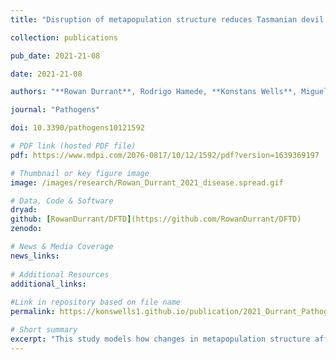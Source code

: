 ```yaml
---
title: "Disruption of metapopulation structure reduces Tasmanian devil facial tumour disease spread at the expense of abundance and genetic diversity"

collection: publications

pub_date: 2021-21-08

date: 2021-21-08

authors: "**Rowan Durrant**, Rodrigo Hamede, **Konstans Wells**, Miguel Lurgi"

journal: "Pathogens"

doi: 10.3390/pathogens10121592

# PDF link (hosted PDF file)
pdf: https://www.mdpi.com/2076-0817/10/12/1592/pdf?version=1639369197

# Thumbnail or key figure image
image: /images/research/Rowan_Durrant_2021_disease.spread.gif

# Data, Code & Software
dryad: 
github: [RowanDurrant/DFTD](https://github.com/RowanDurrant/DFTD)
zenodo: 

# News & Media Coverage
news_links:
     
# Additional Resources
additional_links:
   
#Link in repository based on file name
permalink: https://konswells1.github.io/publication/2021_Durrant_Pathogens  

# Short summary
excerpt: "This study models how changes in metapopulation structure affect the spread of Devil Facial Tumour Disease (DFTD) in Tasmanian devils. Using an individual-based approach, the authors show that high dispersal, high transmission rates, and large contact distances promote disease spread. Fragmenting populations can reduce disease prevalence, particularly when isolating highly connected or central populations. However, this strategy comes at a cost, in that conditions that reduce the disease impact reduced overall population size and genetic diversity due to disrupted gene flow and limited recolonization. The findings highlight the complex trade-offs in managing disease in wildlife populations if condition that reduce disease spread may negative impact host population that benefit from high connectivity among individuals and populations."
---
```

